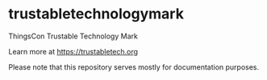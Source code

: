 # trustabletechnologymark
ThingsCon Trustable Technology Mark

Learn more at https://trustabletech.org

Please note that this repository serves mostly for documentation purposes.
